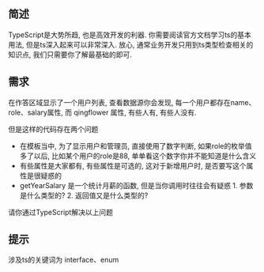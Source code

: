 ## 简述

TypeScript是大势所趋, 也是高效开发的利器. 你需要阅读官方文档学习ts的基本用法, 但是ts深入起来可以非常深入. 放心, 通常业务开发只用到ts类型检查相关的知识点, 我们只需要你了解最基础的即可. 

## 需求

在作答区域显示了一个用户列表, 查看数据源你会发现, 每一个用户都存在name、role、salary属性, 而 qingflower 属性, 有些人有, 有些人没有. 

但是这样的代码存在两个问题

 - 在模板当中, 为了显示用户和管理员, 直接使用了数字判断, 如果role的枚举值多了以后, 比如某个用户的role是88, 单单看这个数字你并不能知道是什么含义
 - 有些属性是大家都有, 有些属性是可选的, 这对于新增用户时, 是否要写这个属性是很疑惑的
 - getYearSalary 是一个统计月薪的函数, 但是当你调用时往往会有疑惑 1. 参数是什么类型的? 2. 返回值又是什么类型的?

请你通过TypeScript解决以上问题

## 提示

涉及ts的关键词为 interface、enum
